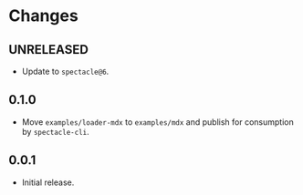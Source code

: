 # Changes

## UNRELEASED

- Update to `spectacle@6`.

## 0.1.0

- Move `examples/loader-mdx` to `examples/mdx` and publish for consumption by `spectacle-cli`.

## 0.0.1

- Initial release.
